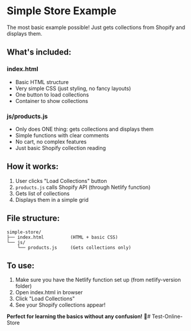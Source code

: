 # Simple Store Example

The most basic example possible! Just gets collections from Shopify and displays them.

## What's included:

### **index.html**
- Basic HTML structure
- Very simple CSS (just styling, no fancy layouts)
- One button to load collections
- Container to show collections

### **js/products.js**
- Only does ONE thing: gets collections and displays them
- Simple functions with clear comments
- No cart, no complex features
- Just basic Shopify collection reading

## How it works:

1. User clicks "Load Collections" button
2. `products.js` calls Shopify API (through Netlify function)
3. Gets list of collections
4. Displays them in a simple grid

## File structure:
```
simple-store/
├── index.html          (HTML + basic CSS)
└── js/
    └── products.js     (Gets collections only)
```

## To use:

1. Make sure you have the Netlify function set up (from netlify-version folder)
2. Open index.html in browser
3. Click "Load Collections"
4. See your Shopify collections appear!

**Perfect for learning the basics without any confusion!** 🎉#   T e s t - O n l i n e - S t o r e  
 